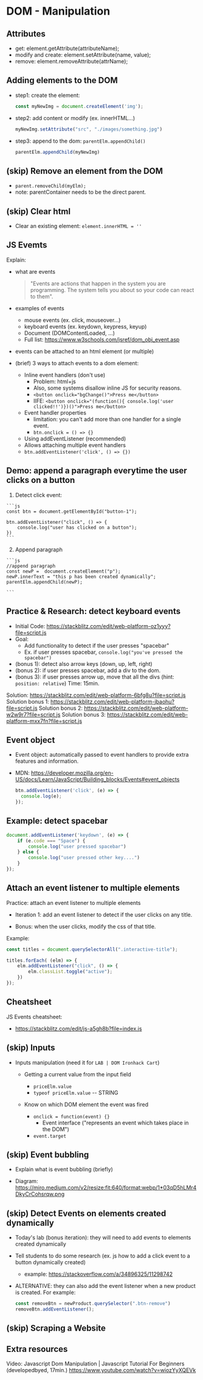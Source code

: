 
# DOM - Manipulation

<!--- 

Status: 
- summary ready
- section "events" quite comprehensive

--->



## Attributes
- get: element.getAttribute(attributeName);
- modify and create: element.setAttribute(name, value);
- remove: element.removeAttribute(attrName);



## Adding elements to the DOM

- step1: create the element:
  ```js
  const myNewImg = document.createElement('img');
  ```

- step2: add content or modify (ex. innerHTML...)
  ```js
  myNewImg.setAttribute("src", "./images/something.jpg")
  ```

- step3: append to the dom: `parentElm.appendChild()`
  ```js
  parentElm.appendChild(myNewImg)
  ```



## (skip) Remove an element from the DOM
- `parent.removeChild(myElm);`
- note: parentContainer needs to be the direct parent.



## (skip) Clear html
- Clear an existing element: `element.innerHTML = ''`



## JS Evemts 

Explain:
- what are events
  > "Events are actions that happen in the system you are programming. The system tells you about so your code can react to them".

- examples of events
  - mouse events (ex. click, mouseover...)
  - keyboard events (ex. keydown, keypress, keyup)
  - Document (DOMContentLoaded, ...)
  - Full list: https://www.w3schools.com/jsref/dom_obj_event.asp

- events can be attached to an html element (or multiple)

- (brief) 3 ways to attach events to a dom element:
  - Inline event handlers (don't use)
    - Problem: html+js
    - Also, some systems disallow inline JS for security reasons.
    - `<button onclick="bgChange()">Press me</button>`
    - IIFE: `<button onclick="(function(){ console.log('user clicked!!')})()">Press me</button>`
  - Event handler properties
    - limitation: you can't add more than one handler for a single event.
    - `btn.onclick = () => {}`
  -  Using addEventListener (recommended)
    - Allows attaching multiple event handlers
    -  `btn.addEventListener('click', () => {})`



## Demo: append a paragraph everytime the user clicks on a button

  1. Detect click event:

    ```js
    const btn = document.getElementById("button-1");

    btn.addEventListener("click", () => {
        console.log("user has clicked on a button");
    })
    ```

  2. Append paragraph

    ```js
    //append paragraph
    const newP =  document.createElement("p");
    newP.innerText = "this p has been created dynamically";
    parentElm.appendChild(newP);

    ```




## Practice & Research: detect keyboard events
- Initial Code: https://stackblitz.com/edit/web-platform-oz1yyy?file=script.js
- Goal: 
  - Add functionality to detect if the user presses "spacebar"
  - Ex. if user presses spacebar, `console.log("you've pressed the spacebar")`
  <!-- Note: to test your code, make sure you click on the html document before you press space  -->
- (bonus 1): detect also arrow keys (down, up, left, right)
- (bonus 2): if user presses spacebar, add a div to the dom.
- (bonus 3): if user presses arrow up, move that all the divs (hint: `position: relative`)
Time: 15min.

Solution: https://stackblitz.com/edit/web-platform-6bfg8u?file=script.js
Solution bonus 1: https://stackblitz.com/edit/web-platform-jbaohu?file=script.js
Solution bonus 2: https://stackblitz.com/edit/web-platform-w2w9r7?file=script.js
Solution bonus 3: https://stackblitz.com/edit/web-platform-mxx7fn?file=script.js

<!-- note: students will need to use the event object (which is what we'll explain next) -->




## Event object

- Event object: automatically passed to event handlers to provide extra features and information.

- MDN: https://developer.mozilla.org/en-US/docs/Learn/JavaScript/Building_blocks/Events#event_objects

  ```js
  btn.addEventListener('click', (e) => {
    console.log(e);
  });
  ```


## Example: detect spacebar

  ```js
  document.addEventListener('keydown', (e) => {
      if (e.code === "Space") {
          console.log("user pressed spacebar")
      } else {
          console.log("user pressed other key....")
      }
  });
  ```



## Attach an event listener to multiple elements


Practice: attach an event listener to multiple elements

- Iteration 1: add an event listener to detect if the user clicks on any title.

- Bonus: when the user clicks, modify the css of that title.


Example:

  ```js
  const titles = document.querySelectorAll(".interactive-title");

  titles.forEach( (elm) => {
      elm.addEventListener("click", () => {
          elm.classList.toggle("active");
      })
  });
  ```





## Cheatsheet


JS Events cheatsheet:  
  - https://stackblitz.com/edit/js-a5gh8b?file=index.js





## (skip) Inputs


- Inputs manipulation (need it for `LAB | DOM Ironhack Cart`)
  - Getting a current value from the input field
    - `priceElm.value`
    - `typeof priceElm.value` -- STRING

  - Know on which DOM element the event was fired
    - `onclick = function(event) {}`
      - Event interface ("represents an event which takes place in the DOM")
    - `event.target`



## (skip) Event bubbling


- Explain what is event bubbling (briefly)

- Diagram: https://miro.medium.com/v2/resize:fit:640/format:webp/1*03qD5hLMr4DkyCrCohsrqw.png



## (skip) Detect Events on elements created dynamically

- Today's lab (bonus iteration): they will need to add events to elements created dynamically


- Tell students to do some research (ex. js how to add a click event to a button dynamically created)
  - example: https://stackoverflow.com/a/34896325/11298742


- ALTERNATIVE: they can also add the event listener when a new product is created. For example:

  ```js
  const removeBtn = newProduct.querySelector(".btn-remove")
  removeBtn.addEventListener();
  ```



<!--

event bubbling + "Detect Events on elements created dynamically":
- take a bit of time & students find it confussing
- keep it brief & generic
- give some hints so that they do research

TO-Do:
- create a quick code example with "Detect Events on elements created dynamically"

-->



## (skip) Scraping a Website


## Extra resources

Video: Javascript Dom Manipulation | Javascript Tutorial For Beginners
(developedbyed, 17min.)
https://www.youtube.com/watch?v=wiozYyXQEVk

<!-- includes some interesting examples that we can use in demo -->





